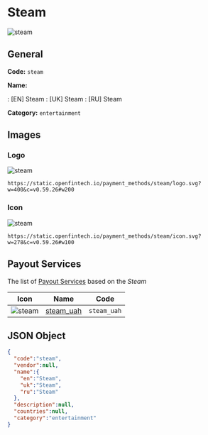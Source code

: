 
# Steam 
![steam](https://static.openfintech.io/payment_methods/steam/logo.svg?w=400&c=v0.59.26#w200)  

## General 
**Code:** `steam` 
 
**Name:** 
 
:	[EN] Steam 
:	[UK] Steam 
:	[RU] Steam 
 
**Category:** `entertainment` 
 

## Images 

### Logo 
![steam](https://static.openfintech.io/payment_methods/steam/logo.svg?w=400&c=v0.59.26#w200)  

```
https://static.openfintech.io/payment_methods/steam/logo.svg?w=400&c=v0.59.26#w200
```  

### Icon 
![steam](https://static.openfintech.io/payment_methods/steam/icon.svg?w=278&c=v0.59.26#w100)  

```
https://static.openfintech.io/payment_methods/steam/icon.svg?w=278&c=v0.59.26#w100
```  

## Payout Services 
 
The list of [Payout Services](/payout-services/) based on the _Steam_ 

|Icon|Name|Code| 
|:---:|:---:|:---:| 
|![steam](https://static.openfintech.io/payout_methods/steam/icon.svg?w=278&c=v0.59.26#w40) |[steam_uah](/payout-services/steam_uah/)|`steam_uah`| 
 

## JSON Object 

```json
{
  "code":"steam",
  "vendor":null,
  "name":{
    "en":"Steam",
    "uk":"Steam",
    "ru":"Steam"
  },
  "description":null,
  "countries":null,
  "category":"entertainment"
}
```  
